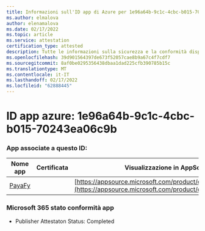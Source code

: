 ```yaml
---
title: Informazioni sull'ID app di Azure per 1e96a64b-9c1c-4cbc-b015-70243ea06c9b
ms.author: elmalova
author: elenamalova
ms.date: 02/17/2022
ms.topic: article
ms.service: attestation
certification_type: attested
description: Tutte le informazioni sulla sicurezza e la conformità disponibili per 1e96a64b-9c1c-4cbc-b015-70243ea06c9b.
ms.openlocfilehash: 39d901564397de673f52057cae8b9a67c4f7cdf7
ms.sourcegitcommit: 8af0be0295356438dbaa1dad225cfb390785b15c
ms.translationtype: MT
ms.contentlocale: it-IT
ms.lasthandoff: 02/17/2022
ms.locfileid: "62888445"
---
```

# <a name="azure-app-id-1e96a64b-9c1c-4cbc-b015-70243ea06c9b"></a>ID app azure: 1e96a64b-9c1c-4cbc-b015-70243ea06c9b


### <a name="apps-associated-with-this-id"></a>App associate a questo ID:
| **Nome app** | **Certificata** | **Visualizzazione in AppSource** |
|--------------|---------------|-----------------------|
| [PayaFy](https://docs.microsoft.com/microsoft-365-app-certification/forward/WA200003397) |  | [https://appsource.microsoft.com/product/office/WA200003397](https://appsource.microsoft.com/product/office/WA200003397) |

### <a name="microsoft-365-app-compliance-status"></a>Microsoft 365 stato conformità app
- Publisher Attestaton Status: Completed
